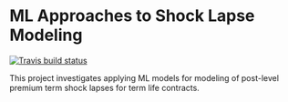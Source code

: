 # ML Approaches to Shock Lapse Modeling

<!-- badges: start -->
[![Travis build status](https://travis-ci.org/kasaai/lapseml.svg?branch=master)](https://travis-ci.org/kasaai/lapseml)
<!-- badges: end -->

This project investigates applying ML models for modeling of post-level premium term shock lapses for term life contracts.
